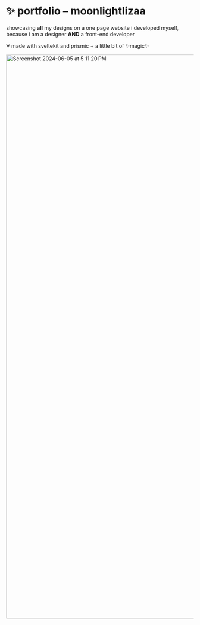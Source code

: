 # ✨ portfolio – moonlightlizaa

showcasing **all** my designs on a one page website i developed myself, because i am a designer **AND** a front-end developer


💗 made with sveltekit and prismic + a little bit of ✨magic✨

<img width="1512" alt="Screenshot 2024-06-05 at 5 11 20 PM" src="https://github.com/moonlightlizaa/Moonlightlizaa-Portfolio/assets/106411511/c2f7ec97-af0d-4657-a24a-2049878010f1">
